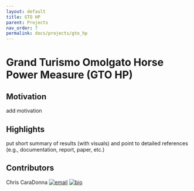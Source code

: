 ```yaml
---
layout: default
title: GTO HP
parent: Projects
nav_order: 7
permalink: docs/projects/gto_hp
---
```


# Grand Turismo Omolgato Horse Power Measure (GTO HP)

## Motivation
add motivation

## Highlights
put short summary of results (with visuals) and point to detailed references (e.g., documentation, report, paper, etc.)

## Contributors
Chris CaraDonna [![email](../../../assets/images/email.png)](mailto:Christopher.CaraDonna@nrel.gov) [![bio](../../../assets/images/bio.png)](https://www.nrel.gov/research/staff/chris-caradonna.html)